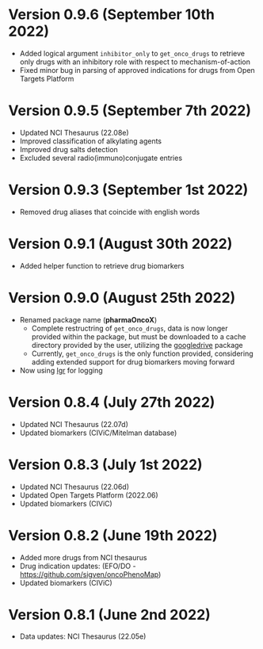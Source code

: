 # Version 0.9.6 (September 10th 2022)

* Added logical argument `inhibitor_only` to `get_onco_drugs` to retrieve only drugs with an
inhibitory role with respect to mechanism-of-action
* Fixed minor bug in parsing of approved indications for drugs from Open Targets Platform

# Version 0.9.5 (September 7th 2022)

* Updated NCI Thesaurus (22.08e)
* Improved classification of alkylating agents
* Improved drug salts detection
* Excluded several radio(immuno)conjugate entries

# Version 0.9.3 (September 1st 2022)

* Removed drug aliases that coincide with english words

# Version 0.9.1 (August 30th 2022)

* Added helper function to retrieve drug biomarkers

# Version 0.9.0 (August 25th 2022)

* Renamed package name (**pharmaOncoX**)
  * Complete restructring of `get_onco_drugs`, data is now longer 
    provided within the package, but must be downloaded to a cache directory
    provided by the user, utilizing the [googledrive]() package
  * Currently, `get_onco_drugs` is the only function provided, considering
    adding extended support for drug biomarkers moving forward
* Now using [lgr](https://github.com/s-fleck/lgr) for logging

# Version 0.8.4 (July 27th 2022)

* Updated NCI Thesaurus (22.07d)
* Updated biomarkers (CIViC/Mitelman database)

# Version 0.8.3 (July 1st 2022)

* Updated NCI Thesaurus (22.06d)
* Updated Open Targets Platform (2022.06)
* Updated biomarkers (CIViC)

# Version 0.8.2 (June 19th 2022)

* Added more drugs from NCI thesaurus
* Drug indication updates: (EFO/DO - https://github.com/sigven/oncoPhenoMap)
* Updated biomarkers (CIViC)

# Version 0.8.1 (June 2nd 2022)

* Data updates: NCI Thesaurus (22.05e)


